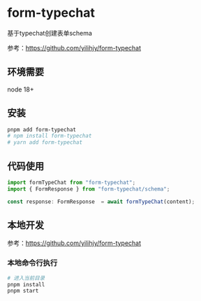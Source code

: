 # form-typechat
基于typechat创建表单schema

参考：https://github.com/yilihjy/form-typechat

## 环境需要
node 18+

## 安装
```bash
pnpm add form-typechat
# npm install form-typechat
# yarn add form-typechat
```

## 代码使用
```TypeScript
import formTypeChat from "form-typechat";
import { FormResponse } from "form-typechat/schema";

const response: FormResponse  = await formTypeChat(content);
```


## 本地开发

参考：https://github.com/yilihjy/form-typechat

### 本地命令行执行
```bash
# 进入当前目录
pnpm install
pnpm start
```
